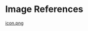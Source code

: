 # Image References

[icon.png](https://www.flaticon.com/premium-icon/augmented-reality_5920993?term=augmented%20reality)